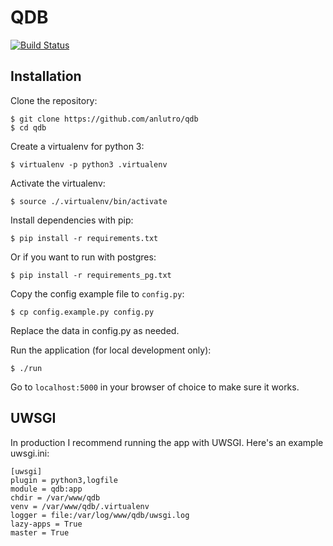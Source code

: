 # QDB

[![Build Status](https://travis-ci.org/anlutro/qdb.png?branch=master)](https://travis-ci.org/anlutro/qdb)

## Installation

Clone the repository:

	$ git clone https://github.com/anlutro/qdb
	$ cd qdb

Create a virtualenv for python 3:

	$ virtualenv -p python3 .virtualenv

Activate the virtualenv:

	$ source ./.virtualenv/bin/activate

Install dependencies with pip:

	$ pip install -r requirements.txt

Or if you want to run with postgres:

	$ pip install -r requirements_pg.txt

Copy the config example file to `config.py`:

	$ cp config.example.py config.py

Replace the data in config.py as needed.

Run the application (for local development only):

	$ ./run

Go to `localhost:5000` in your browser of choice to make sure it works.

## UWSGI

In production I recommend running the app with UWSGI. Here's an example uwsgi.ini:

	[uwsgi]
	plugin = python3,logfile
	module = qdb:app
	chdir = /var/www/qdb
	venv = /var/www/qdb/.virtualenv
	logger = file:/var/log/www/qdb/uwsgi.log
	lazy-apps = True
	master = True
